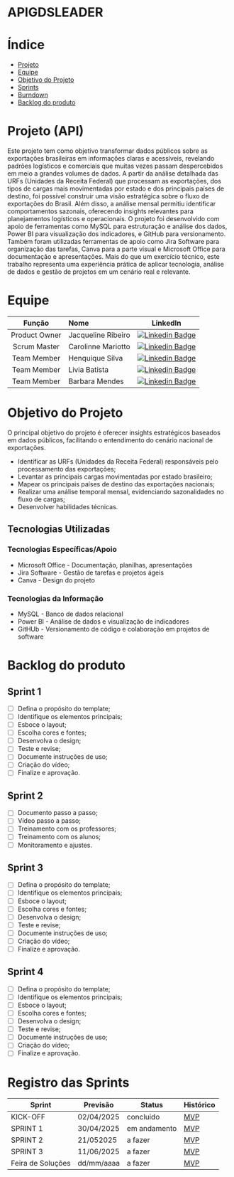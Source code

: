 # APIGDSLEADER


# Índice
* [Projeto](#projeto-template)
* [Equipe](#equipe)
* [Objetivo do Projeto](#objetivo-do-projeto)
* [Sprints](#Sprints)
* [Burndown](#Burndown)
* [Backlog do produto](#Backlog-do-produto)

# Projeto (API) 
Este projeto tem como objetivo transformar dados públicos sobre as exportações brasileiras em informações claras e acessíveis, revelando padrões logísticos e comerciais que muitas vezes passam despercebidos em meio a grandes volumes de dados. A partir da análise detalhada das URFs (Unidades da Receita Federal) que processam as exportações, dos tipos de cargas mais movimentadas por estado e dos principais países de destino, foi possível construir uma visão estratégica sobre o fluxo de exportações do Brasil. Além disso, a análise mensal permitiu identificar comportamentos sazonais, oferecendo insights relevantes para planejamentos logísticos e operacionais. O projeto foi desenvolvido com apoio de ferramentas como MySQL para estruturação e análise dos dados, Power BI para visualização dos indicadores, e GitHub para versionamento. Também foram utilizadas ferramentas de apoio como Jira Software para organização das tarefas, Canva para a parte visual e Microsoft Office para documentação e apresentações. Mais do que um exercício técnico, este trabalho representa uma experiência prática de aplicar tecnologia, análise de dados e gestão de projetos em um cenário real e relevante.

# Equipe
|    Função     | Nome                                  |                                                                                                                                                      LinkedIn                                                                                                                                                      |
| :-----------: | :------------------------------------ | :-------------------------------------------------------------------------------------------------------------------------------------------------------------------------------------------------------------------------------------------------------------------------------------------------------------------------: |
| Product Owner |   Jacqueline Ribeiro         |     [![Linkedin Badge](https://img.shields.io/badge/Linkedin-blue?style=flat-square&logo=Linkedin&logoColor=white)]([https://www.linkedin.com/in/joaomarcosoliveiraa](https://www.linkedin.com/in/jacqueline-ribeiro-46a981204?utm_source=share&utm_campaign=share_via&utm_content=profile&utm_medium=android_app))              |
| Scrum Master  |  Carolinne Mariotto |      [![Linkedin Badge](https://img.shields.io/badge/Linkedin-blue?style=flat-square&logo=Linkedin&logoColor=white)](https://www.linkedin.com/in/carolinne-mariotto-27a7b1222?utm_source=share&utm_campaign=share_via&utm_content=profile&utm_medium=ios_app)  |
| Team Member   | Henquique Silva  |         [![Linkedin Badge](https://img.shields.io/badge/Linkedin-blue?style=flat-square&logo=Linkedin&logoColor=white)](https://www.linkedin.com/in/henrique-trindade-da-silva-508888245?utm_source=share&utm_campaign=share_via&utm_content=profile&utm_medium=android_app)        |
|  Team Member  | Livia Batista    |         [![Linkedin Badge](https://img.shields.io/badge/Linkedin-blue?style=flat-square&logo=Linkedin&logoColor=white)](https://www.linkedin.com/in/l%C3%ADvia-gon%C3%A7alves-319bb42b2?utm_source=share&utm_campaign=share_via&utm_content=profile&utm_medium=ios_app)       |
|  Team Member  | Barbara Mendes |   [![Linkedin Badge](https://img.shields.io/badge/Linkedin-blue?style=flat-square&logo=Linkedin&logoColor=white)](https://www.linkedin.com/in/b%C3%A1rbara-mendes-09a3b9225?utm_source=share&utm_campaign=share_via&utm_content=profile&utm_medium=android_app)   |

# Objetivo do Projeto
O principal objetivo do projeto é oferecer insights estratégicos baseados em dados públicos, facilitando o entendimento do cenário nacional de exportações.
* Identificar as URFs (Unidades da Receita Federal) responsáveis pelo processamento das exportações;
* Levantar as principais cargas movimentadas por estado brasileiro;
* Mapear os principais países de destino das exportações nacionais;
* Realizar uma análise temporal mensal, evidenciando sazonalidades no fluxo de cargas;
* Desenvolver habilidades técnicas.

## Tecnologias Utilizadas

 ### Tecnologias Específicas/Apoio

* Microsoft Office - Documentação, planilhas, apresentações
* Jira Software - Gestão de tarefas e projetos ágeis
* Canva - Design do projeto
 
 ### Tecnologias da Informação
 
* MySQL - Banco de dados relacional
* Power BI - Análise de dados e visualização de indicadores
* GitHUb - Versionamento de código e colaboração em projetos de software

# Backlog do produto

## Sprint 1
- [ ] Defina o propósito do template;
- [ ] Identifique os elementos principais;
- [ ] Esboce o layout;
- [ ] Escolha cores e fontes;
- [ ] Desenvolva o design;
- [ ] Teste e revise;
- [ ] Documente instruções de uso;
- [ ] Criação do vídeo;
- [ ] Finalize e aprovação.

## Sprint 2
- [ ] Documento passo a passo;
- [ ] Vídeo passo a passo;
- [ ] Treinamento com os professores;
- [ ] Treinamento com os alunos;
- [ ] Monitoramento e ajustes.
      
## Sprint 3
- [ ] Defina o propósito do template;
- [ ] Identifique os elementos principais;
- [ ] Esboce o layout;
- [ ] Escolha cores e fontes;
- [ ] Desenvolva o design;
- [ ] Teste e revise;
- [ ] Documente instruções de uso;
- [ ] Criação do vídeo;
- [ ] Finalize e aprovação.
      
## Sprint 4
- [ ] Defina o propósito do template;
- [ ] Identifique os elementos principais;
- [ ] Esboce o layout;
- [ ] Escolha cores e fontes;
- [ ] Desenvolva o design;
- [ ] Teste e revise;
- [ ] Documente instruções de uso;
- [ ] Criação do vídeo;
- [ ] Finalize e aprovação.

# Registro das Sprints

Sprint | Previsão | Status| Histórico|    
|------|--------|------|--------|    
|KICK-OFF| 02/04/2025 | concluido| [MVP](https://) |     
|SPRINT 1| 30/04/2025| em andamento|[MVP](https://) |     
|SPRINT 2| 21/052025 | a fazer|[MVP](https://) |     
|SPRINT 3| 11/06/2025 |a fazer |[MVP](https://)  |     
|Feira de Soluções|dd/mm/aaaa |a fazer |[MVP](https://) | 
